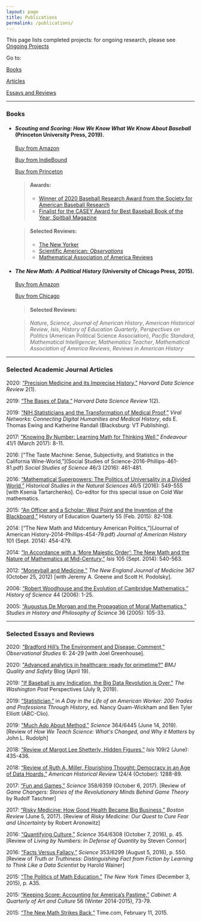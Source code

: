 ```yaml
---
layout: page
title: Publications
permalink: /publications/
---
```


This page lists completed projects: for ongoing research, please see [Ongoing Projects](/cjp/ongoing-projects/)

Go to:

[Books](#books)

[Articles](#selected-academic-journal-articles)

[Essays and Reviews](#selected-essays-and-reviews)

***



### Books

* #### *Scouting and Scoring: How We Know What We Know About Baseball* (Princeton University Press, 2019). 
	
	[Buy from Amazon](https://www.amazon.com/Scouting-Scoring-Know-about-Baseball/dp/0691180210/) 
	
	[Buy from IndieBound](https://bookshop.org/books/scouting-and-scoring-how-we-know-what-we-know-about-baseball/9780691180212) 
	
	[Buy from Princeton](https://press.princeton.edu/books/hardcover/9780691180212/scouting-and-scoring)

	> #### Awards: 
	> - [Winner of 2020 Baseball Research Award from the Society for American Baseball Research](https://sabr.org/about/sabr-baseball-research-award)
	> - [Finalist for the CASEY Award for Best Baseball Book of the Year, Spitball Magazine](http://www.spitballmag.com/Casey-Award)

	> #### Selected Reviews: 
	> - [The New Yorker](https://www.newyorker.com/magazine/2019/04/08/what-baseball-teaches-us-about-measuring-talent)
	> - [Scientific American: *Observations*](https://blogs.scientificamerican.com/observations/what-market-research-can-learn-from-baseball/)
	> - [Mathematical Association of America Reviews](https://www.maa.org/press/maa-reviews/scouting-and-scoring-how-we-know-what-we-know-about-baseball)

* #### *The New Math: A Political History* (University of Chicago Press, 2015).

	[Buy from Amazon](https://www.amazon.com/New-Math-Political-History/dp/022618496X)

	[Buy from Chicago](https://www.press.uchicago.edu/ucp/books/book/chicago/N/bo18991075.html)

	>#### Selected Reviews: 

	>*Nature*, *Science*, *Journal of American History*, *American Historical Review*, *Isis*, *History of Education Quarterly*, *Perspectives on Politics* (American Political Science Association), *Pacific Standard*, *Mathematical Intelligencer,* *Mathematics Teacher*, *Mathematical Association of America Reviews*, *Reviews in American History*

***

### Selected Academic Journal Articles

2020: [“Precision Medicine and its Imprecise History,”](https://doi.org/10.1162/99608f92.3e85b56a) *Harvard Data Science Review* 2(1).

2019: [“The Bases of Data,”](https://doi.org/10.1162/99608f92.5c483119) *Harvard Data Science Review* 1(2).

2019: [“NIH Statisticians and the Transformation of Medical Proof,”](https://publishing.vt.edu/site/books/10.21061/viral-networks/) *Viral Networks: Connecting Digital Humanities and Medical History*, eds E. Thomas Ewing and Katherine Randall (Blacksburg: VT Publishing).

2017: [“Knowing By Number: Learning Math for Thinking Well,”](phillips_knowing_by_number_endeavour_2017.pdf) *Endeavour* 41/1 (March 2017): 8-11.

2016: [“The Taste Machine: Sense, Subjectivity, and Statistics in the California Wine-World,”](Social Studies of Science-2016-Phillips-461-81.pdf) *Social Studies of Science* 46/3 (2016): 461-481.

2016: [“Mathematical Superpowers: The Politics of Universality in a Divided World,”](HSNS4605_01_Introduction_phillips_tatarchenko.pdf) *Historical Studies in the Natural Sciences* 46/5 (2016): 549-555 [with Ksenia Tartarchenko]. Co-editor for this special issue on Cold War mathematics.

2015: [“An Officer and a Scholar: West Point and the Invention of the Blackboard,”](phillips_heq_blackboard_westpoint_2015.pdf) History of Education Quarterly 55 (Feb. 2015): 82-108.

2014: [“The New Math and Midcentury American Politics,”](Journal of American History-2014-Phillips-454-79.pdf) *Journal of American History* 101 (Sept. 2014): 454-479.

2014: [“In Accordance with a ‘More Majestic Order’: The New Math and the Nature of Mathematics at Mid-Century,”](phillips_majestic_order_isis.pdf) *Isis* 105 (Sept. 2014): 540-563.

2012: [“Moneyball and Medicine,”](nejm_moneyball_oct_2012.pdf) *The New England Journal of Medicine* 367 (October 25, 2012) [with Jeremy A. Greene and Scott H. Podolsky].

2006: [“Robert Woodhouse and the Evolution of Cambridge Mathematics,”](Phillips_Woodhouse.pdf) *History of Science* 44 (2006): 1-25.

2005: [“Augustus De Morgan and the Propagation of Moral Mathematics,”](phillips-demorgan-2005.pdf) *Studies in History and Philosophy of Science* 36 (2005): 105-33.

***

### Selected Essays and Reviews

2020: [“Bradford Hill’s The Environment and Disease: Comment,”](https://obsstudies.org/reprint-of-hills-the-enviroment-and-disease-association-or-causation-and-comments/) *Observational Studies* 6: 24-29 [with Joel Greenhouse].

2020: ["Advanced analytics in healthcare: ready for primetime?"](https://blogs.bmj.com/qualitysafety/2020/04/19/advanced-analytics-in-healthcare-ready-for-primetime/) *BMJ Quality and Safety* Blog (April 19).

2019: ["If Baseball is any Indication, the Big Data Revolution is Over,"](https://www.washingtonpost.com/outlook/2019/07/09/if-baseball-is-any-indication-big-data-revolution-is-over/?noredirect=on&utm_term=.d36e26d30880) *The Washington Post* Perspectives (July 9, 2019).

2019: [“Statistician,”](phillips-statistician-day-in-life.pdf) in *A Day in the Life of an American Worker: 200 Trades and Professions Through History*, ed. Nancy Quam-Wickham and Ben Tyler Elliott (ABC-Clio).

2019: ["Much Ado About Method,"](https://blogs.sciencemag.org/books/2019/06/11/how-we-teach-science/) *Science* 364/6445 (June 14, 2019). [Review of *How We Teach Science: What's Changed, and Why it Matters* by John L. Rudolph]

2018: [“Review of Margot Lee Shetterly, Hidden Figures,”](phillips-rev-shetterly-hidden-figures-isis.pdf) *Isis* 109/2 (June): 435-436.

2018: [“Review of Ruth A. Miller, Flourishing Thought: Democracy in an Age of Data Hoards,”](phillips-rev-miller-flourishing-ahr.pdf) *American Historical Review* 124/4 (October): 1288-89.

2017: [“Fun and Games,”](http://blogs.sciencemag.org/books/2017/10/03/game-changers/) *Science* 358/6359 (October 6, 2017). [Review of *Game Changers: Stories of the Revolutionary Minds Behind Game Theory* by Rudolf Taschner]

2017: [“Risky Medicine: How Good Health Became Big Business,”](http://bostonreview.net/science-nature/christopher-j-phillips-risky-medicine-how-good-health-became-big-business) *Boston Review* (June 5, 2017). [Review of *Risky Medicine: Our Quest to Cure Fear and Uncertainty* by Robert Aronowitz]

2016: [“Quantifying Culture,”](http://science.sciencemag.org/content/354/6308/45) *Science* 354/6308 (October 7, 2016), p. 45. [Review of *Living by Numbers: In Defense of Quantity* by Steven Connor]

2016: [“Facts Versus Fallacy,”](http://science.sciencemag.org/content/353/6299/550) *Science* 353/6299 (August 5, 2016), p. 550. [Review of *Truth or Truthiness: Distinguishing Fact from Fiction by Learning to Think Like a Data Scientist* by Harold Wainer]

2015: [“The Politics of Math Education,”](https://www.nytimes.com/2015/12/03/opinion/the-politics-of-math-education.html) *The New York Times* (December 3, 2015), p. A35.

2015: [“Keeping Score: Accounting for America’s Pastime,”](Phillips-KeepingScore_Cabinet_56_2015.pdf) *Cabinet: A Quarterly of Art and Culture* 56 (Winter 2014-2015), 73-79.

2015: [“The New Math Strikes Back,”](http://time.com/3694171/the-new-math-strikes-back/) Time.com, February 11, 2015.

